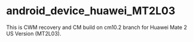 android_device_huawei_MT2L03
============================
This is CWM recovery and CM build on cm10.2 branch for Huawei Mate 2 US Version (MT2L03).
